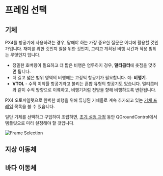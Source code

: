 # 프레임 선택

## 기체

PX4를 항공기에 사용하려는 경우, 답해야 하는 가장 중요한 질문은 어디에 활용할 것인가입니다. 재미를 위한 것인지 일을 위한 것인지, 그리고 계획된 비행 시간과 적용 범위는 무엇인지 입니다.

- 정밀한 호버링이 필요하고 더 짧은 비행은 염두하지 경우, **멀티콥터**에 촛점을 맞추면 됩니다.
- 더 길고 넓은 범위 영역의 비행에는 고정익 항공기가 필요합니다. 예: **비행기**.
- **VTOL** - 수직 이착률 항공기라고 불리는 혼합 유형의 항공기도 있습니다. 멀티콥터와 같이 수직 방향으로 이륙하고, 비행기처럼 전방을 향해 비행하도록 변환됩니다.

PX4 오토파일럿으로 완벽한 비행을 위해 튜닝된 기체들로 계속 추가되고 있는 [기체 프레임](http://px4.io/technology/airframes/) 목록을 볼 수 있습니다.

일단 기체를 선택하고 구입하여 조립하면, [초기 설정 과정](../config/README.md) 동안 QGroundControl에서 템플릿으로 미리 설정해야 할 것입니다.

![Frame Selection](../../images/frame_selection.png)

<!-- 
### Types of VTOL

Depending on the way the VTOL flies in copter mode or how it makes the transition there are three main types of VTOL aircraft.

**Multicopter - Airplane** - Generic airplane with pusher/puller motor and separate motors for vertical thrust. The VTOL hovers with its vertical motors. The transition is done when the forward motors are enabled and after the plane reaches cruising speed the hover motors are disabled in horizontal flight.

**Tail-sitter** - Airplane with two or more motors that sits on its tail while landed, then in vertical flight it balances in vertical frame orientation. The transition is made when the whole airplane changes its orientation from vertical to horizontal.

**Tilt-rotor** - Airplane with two or more motors that mechanical swing around an Y axis. The transition is done when gradually the motors change the thrust vector from vertical to horizontal.

-->

## 지상 이동체

## 바다 이동체